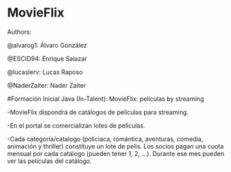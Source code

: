 # MovieFlix

Authors:

@alvarog1: Álvaro González

@ESCID94: Enrique Salazar

@lucaslerv: Lucas Raposo

@NaderZaiter: Nader Zaiter

#Formación Inicial Java (In-Talent): MovieFlix: películas by streaming

-MovieFlix dispondrá de catálogos de películas para streaming. 

-En el portal se comercializan lotes de películas. 

-Cada categoría/catalogo (policiaca, romántica, aventuras, comedia, animación y thriller) constituye un lote de pelis. Los socios pagan una cuota mensual por cada catálogo (pueden tener 1, 2, …). Durante ese mes pueden ver las películas del catálogo.
